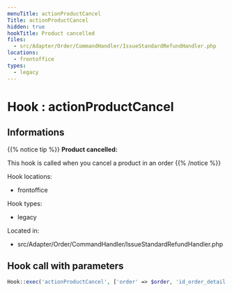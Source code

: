 ```yaml
---
menuTitle: actionProductCancel
Title: actionProductCancel
hidden: true
hookTitle: Product cancelled
files:
  - src/Adapter/Order/CommandHandler/IssueStandardRefundHandler.php
locations:
  - frontoffice
types:
  - legacy
---
```


# Hook : actionProductCancel

## Informations

{{% notice tip %}}
**Product cancelled:** 

This hook is called when you cancel a product in an order
{{% /notice %}}

Hook locations: 
  - frontoffice

Hook types: 
  - legacy

Located in: 
  - src/Adapter/Order/CommandHandler/IssueStandardRefundHandler.php

## Hook call with parameters

```php
Hook::exec('actionProductCancel', ['order' => $order, 'id_order_detail' => (int) $orderDetailId, 'cancel_quantity' => $productRefund['quantity'], 'action' => CancellationActionType::STANDARD_REFUND], null, false, true, false, $order->id_shop);
```